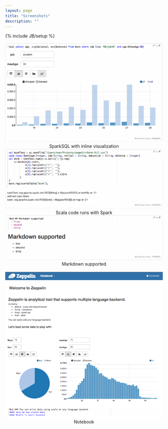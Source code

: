 ```yaml
---
layout: page
title: "Screenshots"
description: ""
---
```

{% include JB/setup %}

<div class="row">
     <div class="col-md-3">
          <a href="assets/themes/zeppelin/img/screenshots/sparksql.png"><img class="thumbnail" src="assets/themes/zeppelin/img/screenshots/sparksql.png" /></a>
          <center>SparkSQL with inline visualization</center>
     </div>
     <div class="col-md-3">
          <a href="assets/themes/zeppelin/img/screenshots/spark.png"><img class="thumbnail" src="assets/themes/zeppelin/img/screenshots/spark.png" /></a>
          <center>Scala code runs with Spark</center>
     </div>
     <div class="col-md-3">
          <a href="assets/themes/zeppelin/img/screenshots/markdown.png"><img class="thumbnail" src="assets/themes/zeppelin/img/screenshots/markdown.png" /></a>
          <center>Markdown supported</center>
     </div>
</div>
<br />
<div class="row">
     <div class="col-md-3">
          <a href="assets/themes/zeppelin/img/screenshots/notebook.png"><img class="thumbnail" src="assets/themes/zeppelin/img/screenshots/notebook.png" /></a>
          <center>Notebook</center>
     </div>
     <div class="col-md-3">
     </div>
     <div class="col-md-3">
     </div>
</div>